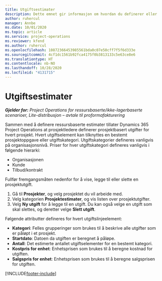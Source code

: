 ```yaml
---
title: Utgiftsestimater
description: Dette emnet gir informasjon om hvordan du definerer eller beregner prosjektrelaterte utgifter.
author: ruhercul
manager: Annbe
ms.date: 10/01/2020
ms.topic: article
ms.service: project-operations
ms.reviewer: kfend
ms.author: ruhercul
ms.openlocfilehash: 10872366453985561bda0c07e50cff7f5f6d333e
ms.sourcegitcommit: 4cf1dc1561b92fca4175f0b3813133c5e63ce8e6
ms.translationtype: HT
ms.contentlocale: nb-NO
ms.lasthandoff: 10/28/2020
ms.locfileid: "4131715"
---
```

# <a name="expense-estimates"></a>Utgiftsestimater
_**Gjelder for:** Project Operations for ressursbaserte/ikke-lagerbaserte scenarioer, Lite-distribusjon – avtale til proformafakturering_

Sammen med å definere ressursbaserte estimater tillater Dynamics 365 Project Operations at prosjektledere definerer prosjektbasert utgifter for hvert prosjekt. Hvert utgiftselement kan tilknyttes en bestemt prosjektoppgave eller utgiftskategori. Utgiftskategorier defineres vanligvis på organisasjonsnivå. Priser for hver utgiftskategori defineres vanligvis i følgende hierarki:

- Organisasjonen
- Kunde
- Tilbud/kontrakt

Fullfør fremgangsmåten nedenfor for å vise, legge til eller slette en prosjektutgift.

1. Gå til **Prosjekter**, og velg prosjektet du vil arbeide med.
2. Velg kategorien **Prosjektestimater**, og vis listen over prosjektutgifter.
3. Velg **Ny utgift** for å legge til en utgift. Du kan også velge en utgift som skal slettes, og deretter velge **Slett utgift**.

Følgende attributter defineres for hvert utgiftslinjeelement:

- **Kategori**: Felles grupperinger som brukes til å beskrive alle utgifter som er påløpt i et prosjekt.
- **Startdato**: Datoen da utgiften er beregnet å påløpe.
- **Antall**: Det estimerte antallet utgiftselementer for en bestemt kategori.
- **Kostpris for enhet**: Enhetsprisen som brukes til å beregne kostnad for utgiften.
- **Salgspris for enhet**: Enhetsprisen som brukes til å beregne salgsprisen for utgiften.



[!INCLUDE[footer-include](../includes/footer-banner.md)]